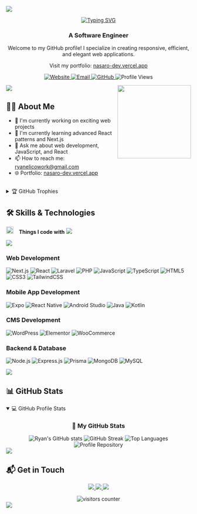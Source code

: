 <img src="https://user-images.githubusercontent.com/73097560/115834477-dbab4500-a447-11eb-908a-139a6edaec5c.gif">

<p align="center">
  <a href="https://git.io/typing-svg"><img src="https://readme-typing-svg.herokuapp.com?font=Fira+Code&pause=1000&color=1E90FF&center=true&vCenter=true&random=false&width=435&lines=Hi+there%2C+I'm+Ryan+Elico+%F0%9F%91%8B;Welcome+to+my+GitHub+Profile;Software+Engineer+%7C+Web+Developer;Mobile+App+%7C+WordPress+Developer" alt="Typing SVG" /></a>
</p>

<h3 align="center">A Software Engineer</h3>

<div align="center">
  <p>Welcome to my GitHub profile! I specialize in creating responsive, efficient, and elegant web applications.</p>
  <p>Visit my portfolio: <a href="https://nasaro-dev.vercel.app" target="_blank">nasaro-dev.vercel.app</a></p>
  
  <p align="center">
    <a href="https://nasaro-dev.vercel.app">
      <img src="https://img.shields.io/badge/Website-nasaro--dev-blue?style=flat-square&logo=vercel" alt="Website">
    </a>
    <a href="mailto:ryanelicowork@gmail.com">
      <img src="https://img.shields.io/badge/Email-Contact%20Me-red?style=flat-square&logo=gmail" alt="Email">
    </a>
    <a href="https://github.com/Ryan-ark">
      <img src="https://img.shields.io/badge/GitHub-Profile-black?style=flat-square&logo=github" alt="GitHub">
    </a>
    <img src="https://komarev.com/ghpvc/?username=Ryan-ark&label=Profile%20views&color=0e75b6&style=flat-square" alt="Profile Views" />
  </p>
</div>

<img src="https://user-images.githubusercontent.com/73097560/115834477-dbab4500-a447-11eb-908a-139a6edaec5c.gif">

<img align='right' src='https://user-images.githubusercontent.com/5713670/87202985-820dcb80-c2b6-11ea-9f56-7ec461c497c3.gif' width='200'>

## 👨‍💻 About Me

- 🔭 I'm currently working on exciting web projects
- 🌱 I'm currently learning advanced React patterns and Next.js
- 💬 Ask me about web development, JavaScript, and React
- 📫 How to reach me: ryanelicowork@gmail.com
- 🌐 Portfolio: <a href="https://nasaro-dev.vercel.app" target="_blank">nasaro-dev.vercel.app</a>

<br/>

<details>
  <summary>🏆 GitHub Trophies</summary>
  <br/>
  <p align="center">
    <img src="https://github-profile-trophy.vercel.app/?username=Ryan-ark&theme=darkhub&no-frame=true&no-bg=false&margin-w=4&row=1" alt="GitHub Trophies" />
  </p>
</details>

## 🛠️ Skills & Technologies

<img src="https://media2.giphy.com/media/QssGEmpkyEOhBCb7e1/giphy.gif?cid=ecf05e47a0n3gi1bfqntqmob8g9aid1oyj2wr3ds3mg700bl&rid=giphy.gif" width="20"> &ensp; <b> Things I code with</b>
<img src="https://user-images.githubusercontent.com/73097560/115834477-dbab4500-a447-11eb-908a-139a6edaec5c.gif"><br>

<p align="left">
<img src="https://skillicons.dev/icons?i=html,css,js,ts,nextjs,react,tailwind,laravel,php,androidstudio,wordpress,figma,nodejs,express,prisma,mongodb,mysql,git,github,vscode,vercel" />
</p>

### Web Development
![Next.js](https://img.shields.io/badge/Next.js-000000?style=for-the-badge&logo=next.js&logoColor=white)
![React](https://img.shields.io/badge/React-20232A?style=for-the-badge&logo=react&logoColor=61DAFB)
![Laravel](https://img.shields.io/badge/Laravel-FF2D20?style=for-the-badge&logo=laravel&logoColor=white)
![PHP](https://img.shields.io/badge/PHP-777BB4?style=for-the-badge&logo=php&logoColor=white)
![JavaScript](https://img.shields.io/badge/JavaScript-F7DF1E?style=for-the-badge&logo=javascript&logoColor=black)
![TypeScript](https://img.shields.io/badge/TypeScript-007ACC?style=for-the-badge&logo=typescript&logoColor=white)
![HTML5](https://img.shields.io/badge/HTML5-E34F26?style=for-the-badge&logo=html5&logoColor=white)
![CSS3](https://img.shields.io/badge/CSS3-1572B6?style=for-the-badge&logo=css3&logoColor=white)
![TailwindCSS](https://img.shields.io/badge/Tailwind_CSS-38B2AC?style=for-the-badge&logo=tailwind-css&logoColor=white)

### Mobile App Development
![Expo](https://img.shields.io/badge/Expo-000020?style=for-the-badge&logo=expo&logoColor=white)
![React Native](https://img.shields.io/badge/React_Native-20232A?style=for-the-badge&logo=react&logoColor=61DAFB)
![Android Studio](https://img.shields.io/badge/Android_Studio-3DDC84?style=for-the-badge&logo=android-studio&logoColor=white)
![Java](https://img.shields.io/badge/Java-ED8B00?style=for-the-badge&logo=java&logoColor=white)
![Kotlin](https://img.shields.io/badge/Kotlin-0095D5?style=for-the-badge&logo=kotlin&logoColor=white)

### CMS Development
![WordPress](https://img.shields.io/badge/WordPress-21759B?style=for-the-badge&logo=wordpress&logoColor=white)
![Elementor](https://img.shields.io/badge/Elementor-92003B?style=for-the-badge&logo=elementor&logoColor=white)
![WooCommerce](https://img.shields.io/badge/WooCommerce-96588A?style=for-the-badge&logo=woocommerce&logoColor=white)

### Backend & Database
![Node.js](https://img.shields.io/badge/Node.js-43853D?style=for-the-badge&logo=node.js&logoColor=white)
![Express.js](https://img.shields.io/badge/Express.js-404D59?style=for-the-badge&logo=express&logoColor=white)
![Prisma](https://img.shields.io/badge/Prisma-2D3748?style=for-the-badge&logo=prisma&logoColor=white)
![MongoDB](https://img.shields.io/badge/MongoDB-4EA94B?style=for-the-badge&logo=mongodb&logoColor=white)
![MySQL](https://img.shields.io/badge/MySQL-00000F?style=for-the-badge&logo=mysql&logoColor=white)

<img src="https://user-images.githubusercontent.com/73097560/115834477-dbab4500-a447-11eb-908a-139a6edaec5c.gif">

## 📊 GitHub Stats

<details open>
  <summary>💻 GitHub Profile Stats</summary>
  <div align="center">
    <h3>🚀 My GitHub Stats</h3>
    <img src="https://github-readme-stats-salesp07.vercel.app/api?username=Ryan-ark&count_private=true&show_icons=true&theme=tokyonight&rank_icon=github&hide_border=true&border_radius=10" alt="Ryan's GitHub stats" />
    <img src="https://github-readme-streak-stats-salesp07.vercel.app/?user=Ryan-ark&count_private=true&theme=tokyonight&hide_border=true&border_radius=10" alt="GitHub Streak" />
    <img src="https://github-readme-stats-salesp07.vercel.app/api/top-langs/?username=Ryan-ark&layout=compact&theme=tokyonight&hide_border=true&border_radius=10" alt="Top Languages" />
  </div>
</details>

<!-- Replace snake animation with GitHub metrics -->
<div align="center">
  <img src="https://github-readme-stats.vercel.app/api/pin/?username=Ryan-ark&repo=Ryan-ark&theme=tokyonight" alt="Profile Repository">
</div>

<img src="https://user-images.githubusercontent.com/73097560/115834477-dbab4500-a447-11eb-908a-139a6edaec5c.gif">

## 📬 Get in Touch

<p align="center">
  <a href="mailto:ryanelicowork@gmail.com">
    <img src="https://img.shields.io/badge/Email-ryanelicowork%40gmail.com-D14836?style=for-the-badge&logo=gmail&logoColor=white"/>
  </a>
  <a href="https://nasaro-dev.vercel.app">
    <img src="https://img.shields.io/badge/Website-nasaro--dev.vercel.app-000000?style=for-the-badge&logo=vercel&logoColor=white"/>
  </a>
  <a href="https://linkedin.com/in/ryanelico">
    <img src="https://img.shields.io/badge/LinkedIn-ryanelico-0077B5?style=for-the-badge&logo=linkedin&logoColor=white"/>
  </a>
  <!-- Add more social media links when available -->
  <!--
  <a href="https://twitter.com/your-handle">
    <img src="https://img.shields.io/badge/Twitter-Follow-1DA1F2?style=for-the-badge&logo=twitter&logoColor=white"/>
  </a>
  -->
</p>

<!-- Replace visitor map with a more reliable counter -->
<div align="center">
  <img src="https://komarev.com/ghpvc/?username=Ryan-ark&label=Visitors&color=0e75b6&style=for-the-badge" alt="visitors counter">
</div>

<img src="https://user-images.githubusercontent.com/73097560/115834477-dbab4500-a447-11eb-908a-139a6edaec5c.gif"> 